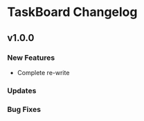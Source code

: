 # TaskBoard Changelog

## v1.0.0

### New Features

 * Complete re-write

### Updates

### Bug Fixes


